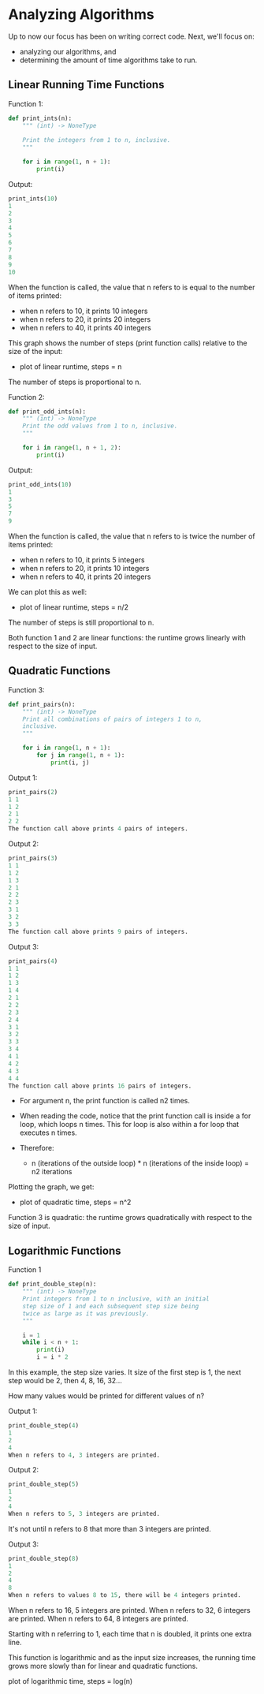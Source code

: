 # Analyzing Algorithms

Up to now our focus has been on writing correct code. Next, we'll focus on:

- analyzing our algorithms, and
- determining the amount of time algorithms take to run.

## Linear Running Time Functions

Function 1:

```python
def print_ints(n):
    """ (int) -> NoneType
    
    Print the integers from 1 to n, inclusive.
	"""

    for i in range(1, n + 1):
        print(i)
```

Output:
```python
print_ints(10)
1
2
3
4
5
6
7
8
9
10
```

When the function is called, the value that n refers to is equal to the number of items printed:

- when n refers to 10, it prints 10 integers
- when n refers to 20, it prints 20 integers
- when n refers to 40, it prints 40 integers

This graph shows the number of steps (print function calls) relative to the size of the input:

- plot of linear runtime, steps = n

The number of steps is proportional to n.

Function 2:

```python
def print_odd_ints(n):
    """ (int) -> NoneType
    Print the odd values from 1 to n, inclusive.
    """

    for i in range(1, n + 1, 2):
        print(i)
```

Output:
```python
print_odd_ints(10)
1
3
5
7
9
```

When the function is called, the value that n refers to is twice the number of items printed:

- when n refers to 10, it prints 5 integers
- when n refers to 20, it prints 10 integers
- when n refers to 40, it prints 20 integers

We can plot this as well:

- plot of linear runtime, steps = n/2

The number of steps is still proportional to n.

Both function 1 and 2 are linear functions: the runtime grows linearly with respect to the size of input.

## Quadratic Functions

Function 3:

```python
def print_pairs(n):
    """ (int) -> NoneType
    Print all combinations of pairs of integers 1 to n,
    inclusive.
    """

    for i in range(1, n + 1):
        for j in range(1, n + 1):
            print(i, j)
```

Output 1:

```python
print_pairs(2)
1 1
1 2
2 1
2 2
The function call above prints 4 pairs of integers.
```

Output 2:
```python
print_pairs(3)
1 1
1 2
1 3
2 1
2 2
2 3
3 1
3 2
3 3
The function call above prints 9 pairs of integers.
```

Output 3:
```python
print_pairs(4)
1 1
1 2
1 3
1 4
2 1
2 2
2 3
2 4
3 1
3 2
3 3
3 4
4 1
4 2
4 3
4 4
The function call above prints 16 pairs of integers.
```

- For argument n, the print function is called n2 times.

- When reading the code, notice that the print function call is inside a for loop, which loops n times. This for loop is also within a for loop that executes n times.
- Therefore:
  - n (iterations of the outside loop) * n (iterations of the inside loop) = n2 iterations

Plotting the graph, we get:

- plot of quadratic time, steps = n^2

Function 3 is quadratic: the runtime grows quadratically with respect to the size of input.

## Logarithmic Functions

Function 1

```python
def print_double_step(n):
    """ (int) -> NoneType
    Print integers from 1 to n inclusive, with an initial
    step size of 1 and each subsequent step size being
    twice as large as it was previously.
    """

    i = 1
    while i < n + 1:
        print(i)
        i = i * 2
```

In this example, the step size varies. It size of the first step is 1, the next step would be 2, then 4, 8, 16, 32...

How many values would be printed for different values of n?

Output 1:
```python
print_double_step(4)
1
2
4
When n refers to 4, 3 integers are printed.
```

Output 2:
```python
print_double_step(5)
1
2
4
When n refers to 5, 3 integers are printed.
```

It's not until n refers to 8 that more than 3 integers are printed.

Output 3:
```python
print_double_step(8)
1
2
4
8
When n refers to values 8 to 15, there will be 4 integers printed.
```

When n refers to 16, 5 integers are printed.
When n refers to 32, 6 integers are printed.
When n refers to 64, 8 integers are printed.

Starting with n referring to 1, each time that n is doubled, it prints one extra line.

This function is logarithmic and as the input size increases, the running time grows more slowly than for linear and quadratic functions.

plot of logarithmic time, steps = log(n)
